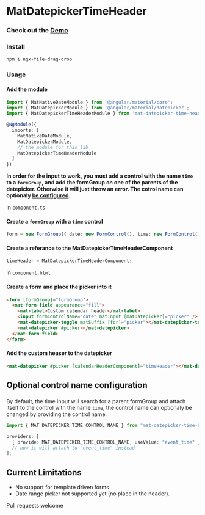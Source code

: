 # MatDatepickerTimeHeader

### Check out the [Demo](https://stackblitz.com/edit/mat-datepicker-time-header)

### Install

```
npm i ngx-file-drag-drop
```

### Usage

#### Add the module

```ts
import { MatNativeDateModule } from '@angular/material/core';
import { MatDatepickerModule } from '@angular/material/datepicker';
import { MatDatepickerTimeHeaderModule } from 'mat-datepicker-time-header';

@NgModule({
  imports: [
    MatNativeDateModule,
    MatDatepickerModule,
    // the module for this lib
    MatDatepickerTimeHeaderModule
  ]
})

```
**In order for the input to work, you must add a control with the name `time` to a `formGroup`, and add the formGroup on one of the parents of the datepicker. Otherwise it will just throw an error. The cotrol name can optionaly [ be configured](#config "Optional control name configuration").**

in `component.ts`

#### Create a `formGroup` with a `time` control

```ts
form = new FormGroup({ date: new FormControl(), time: new FormControl() });
```

#### Create a referance to the MatDatepickerTimeHeaderComponent

```ts
timeHeader = MatDatepickerTimeHeaderComponent;
```

in `component.html`

#### Create a form and place the picker into it

```html
<form [formGroup]="formGroup">
  <mat-form-field appearance="fill">
    <mat-label>Custom calendar header</mat-label>
    <input formControlName="date" matInput [matDatepicker]="picker" />
    <mat-datepicker-toggle matSuffix [for]="picker"></mat-datepicker-toggle>
    <mat-datepicker #picker></mat-datepicker>
  </mat-form-field>
</form>
```

#### Add the custom heaser to the datepicker

```html
<mat-datepicker #picker [calendarHeaderComponent]="timeHeader"></mat-datepicker>
```

## <p id="config">Optional control name configuration</p>

By default, the time input will search for a parent formGroup and attach itself to the control with the name `time`,
the control name can optionaly be changed by providing the control name.

```ts
import { MAT_DATEPICKER_TIME_CONTROL_NAME } from "mat-datepicker-time-header";

providers: [
  { provide: MAT_DATEPICKER_TIME_CONTROL_NAME, useValue: "event_time" }
  // now it will attach to "event_time" instead
];
```

## Current Limitations
* No support for template driven forms
* Date range picker not supported yet (no place in the header).

Pull requests welcome

